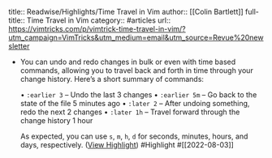 title:: Readwise/Highlights/Time Travel in Vim
author:: [[Colin Bartlett]]
full-title:: Time Travel in Vim
category:: #articles
url:: https://vimtricks.com/p/vimtrick-time-travel-in-vim/?utm_campaign=VimTricks&utm_medium=email&utm_source=Revue%20newsletter
- You can undo and redo changes in bulk or even with time based commands, allowing you to travel back and forth in time through your change history. Here’s a short summary of commands:
  
  •   `:earlier 3` – Undo the last 3 changes
  •   `:earlier 5m` – Go back to the state of the file 5 minutes ago
  •   `:later 2` – After undoing something, redo the next 2 changes
  •   `:later 1h` – Travel forward through the change history 1 hour
  
  As expected, you can use `s`, `m`, `h`, `d` for seconds, minutes, hours, and days, respectively. ([View Highlight](https://read.readwise.io/read/01g9heqfc4w9vk078r1ptb125c)) #Highlight #[[2022-08-03]]